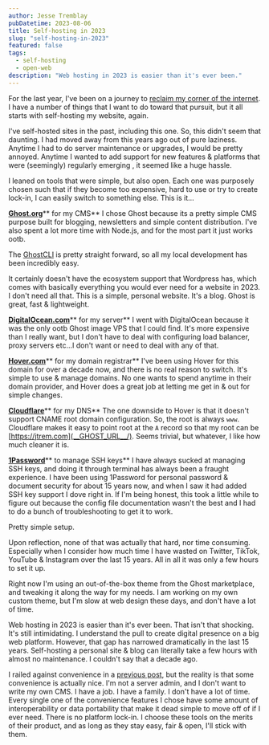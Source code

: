 ```yaml
---
author: Jesse Tremblay
pubDatetime: 2023-08-06
title: Self-hosting in 2023
slug: "self-hosting-in-2023"
featured: false
tags:
  - self-hosting
  - open-web
description: "Web hosting in 2023 is easier than it's ever been."
---
```


For the last year, I've been on a journey to [reclaim my corner of the internet](__GHOST_URL__/reclaiming-my-corner-of-the-internet/). I have a number of things that I want to do toward that pursuit, but it all starts with self-hosting my website, again.

I've self-hosted sites in the past, including this one. So, this didn't seem that daunting. I had moved away from this years ago out of pure laziness. Anytime I had to do server maintenance or upgrades, I would be pretty annoyed. Anytime I wanted to add support for new features & platforms that were (seemingly) regularly emerging , it seemed like a huge hassle.

I leaned on tools that were simple, but also open. Each one was purposely chosen such that if they become too expensive, hard to use or try to create lock-in, I can easily switch to something else. This is it...

[**Ghost.org**](https://ghost.org/)** for my CMS**
I chose Ghost because its a pretty simple CMS purpose built for blogging, newsletters and simple content distribution. I've also spent a lot more time with Node.js, and for the most part it just works ootb.

The [GhostCLI](https://ghost.org/docs/ghost-cli/) is pretty straight forward, so all my local development has been incredibly easy.

It certainly doesn't have the ecosystem support that Wordpress has, which comes with basically everything you would ever need for a website in 2023. I don't need all that. This is a simple, personal website. It's a blog. Ghost is great, fast & lightweight.

[**DigitalOcean.com**](https://marketplace.digitalocean.com/apps/ghost)** for my server**
I went with DigitalOcean because it was the only ootb Ghost image VPS that I could find. It's more expensive than I really want, but I don't have to deal with configuring load balancer, proxy servers etc...I don't want or need to deal with any of that.

[**Hover.com**](https://www.hover.com/)** for my domain registrar**
I've been using Hover for this domain for over a decade now, and there is no real reason to switch. It's simple to use & manage domains. No one wants to spend anytime in their domain provider, and Hover does a great job at letting me get in & out for simple changes.

[**Cloudflare**](https://cloudflare.com/)** for my DNS**
The one downside to Hover is that it doesn't support CNAME root domain configuration. So, the root is always `www`. Cloudflare makes it easy to point root at the `A` record so that my root can be [https://jtrem.com](__GHOST_URL__/). Seems trivial, but whatever, I like how much cleaner it is.

[**1Password**](https://developer.1password.com/docs/ssh)** to manage SSH keys**
I have always sucked at managing SSH keys, and doing it through terminal has always been a fraught experience. I have been using 1Password for personal password & document security for about 15 years now, and when I saw it had added SSH key support I dove right in. If I'm being honest, this took a little while to figure out because the config file documentation wasn't the best and I had to do a bunch of troubleshooting to get it to work.

Pretty simple setup.

Upon reflection, none of that was actually that hard, nor time consuming. Especially when I consider how much time I have wasted on Twitter, TikTok, YouTube & Instagram over the last 15 years. All in all it was only a few hours to set it up.

Right now I'm using an out-of-the-box theme from the Ghost marketplace, and tweaking it along the way for my needs. I am working on my own custom theme, but I'm slow at web design these days, and don't have a lot of time.

Web hosting in 2023 is easier than it's ever been. That isn't that shocking. It's still intimidating. I understand the pull to create digital presence on a big web platform. However, that gap has narrowed dramatically in the last 15 years. Self-hosting a personal site & blog can literally take a few hours with almost no maintenance. I couldn't say that a decade ago.

I railed against convenience in a [previous post](__GHOST_URL__/reclaiming-my-corner-of-the-internet/), but the reality is that some convenience is actually nice. I'm not a server admin, and I don't want to write my own CMS. I have a job. I have a family. I don't have a lot of time. Every single one of the convenience features I chose have some amount of interoperability or data portability that make it dead simple to move off of if I ever need. There is no platform lock-in. I choose these tools on the merits of their product, and as long as they stay easy, fair & open, I'll stick with them.
